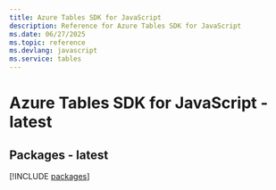 ```yaml
---
title: Azure Tables SDK for JavaScript
description: Reference for Azure Tables SDK for JavaScript
ms.date: 06/27/2025
ms.topic: reference
ms.devlang: javascript
ms.service: tables
---
```

# Azure Tables SDK for JavaScript - latest
## Packages - latest
[!INCLUDE [packages](tables-index.md)]